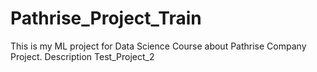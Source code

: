 # Pathrise_Project_Train
This is my ML project for Data Science Course about Pathrise Company Project.
Description
Test_Project_2